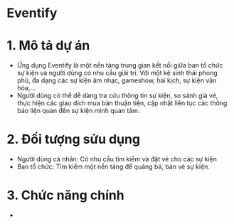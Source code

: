 # Eventify

# 1. Mô tả dự án 
  - Ứng dụng Eventify là một nền tảng trung gian kết nối giữa ban tổ chức sự kiện và người dùng có nhu cầu giải trí. Với một kệ sinh thái phong phú, đa dạng các sự kiện âm nhạc, gameshow, hài kịch, sự kiện văn hóa,...
  - Người dùng có thể dễ dàng tra cứu thông tin sự kiện, so sánh giá vé, thực hiện các giao dịch mua bán thuận tiện, cập nhật liên tục các thông báo liện quan đến sự kiện mình quan tâm.

# 2. Đối tượng sửu dụng

  - Người dùng cá nhân: Có nhu cầu tìm kiếm và đặt vé cho các sự kiện
  - Ban tổ chức: Tìm kiếm một nền tảng để quảng bá, bán vé sự kiện.

# 3. Chức năng chính
  - 
  
